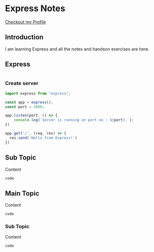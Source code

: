 
# Express Notes
[Checkout my Profile](https://github.com/bhanubhashkar)

## Introduction
I am learning Express and all the notes and handson exercises are here.

## Express

```js

```

### Create server

```js
import express from "express";

const app = express();
const port = 3000;

app.listen(port, () => {
    console.log(`Server is running on port no : ${port}.`);
})

app.get('/', (req, res) => {
  res.send('Hello from Express!')
})

```

## Sub Topic
Content

```js
code
```







## Main Topic
Content

```js
code
```

### Sub Topic
Content

```js
code
```